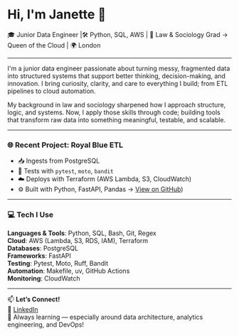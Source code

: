# Hi, I'm Janette 👋

🎓 Junior Data Engineer |🛠 Python, SQL, AWS | 🧠 Law & Sociology Grad → Queen of the Cloud | 🌍 London

---

I'm a junior data engineer passionate about turning messy, fragmented data into structured systems that support better thinking, decision-making, and innovation. I bring curiosity, clarity, and care to everything I build; from ETL pipelines to cloud automation.

My background in law and sociology sharpened how I approach structure, logic, and systems. Now, I apply those skills through code; building tools that transform raw data into something meaningful, testable, and scalable.

---
### 🌐 Recent Project: Royal Blue ETL
- 📥 Ingests from PostgreSQL
- 🧪 Tests with `pytest`, `moto`, `bandit`
- ☁️ Deploys with Terraform (AWS Lambda, S3, CloudWatch)
- ⚙️ Built with Python, FastAPI, Pandas
→ [View on GitHub](https://github.com/JanetteSamuels/royal-blue))
---

### 💻 Tech I Use

**Languages & Tools**: Python, SQL, Bash, Git, Regex  
**Cloud**: AWS (Lambda, S3, RDS, IAM), Terraform  
**Databases**: PostgreSQL  
**Frameworks**: FastAPI  
**Testing**: Pytest, Moto, Ruff, Bandit  
**Automation**: Makefile, uv, GitHub Actions  
**Monitoring**: CloudWatch

---

📫 **Let’s Connect!**  
💼 [LinkedIn](https://linkedin.com/in/janettesamuels)  
🌱 Always learning — especially around data architecture, analytics engineering, and DevOps!

